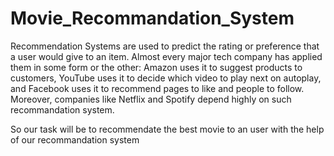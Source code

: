 # Movie_Recommandation_System

Recommendation Systems are used to predict the rating or preference that a user would give to an item. Almost every major tech company has applied them in some form or the other: Amazon uses it to suggest products to customers, YouTube uses it to decide which video to play next on autoplay, and Facebook uses it to recommend pages to like and people to follow. Moreover, companies like Netflix and Spotify depend highly on such recommandation system.

So our task will be to recommendate the best movie to an user with the help of our recommandation system 
